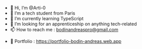 - 👋 Hi, I’m @Arti-0
- 👀 I’m a tech student from Paris
- 🌱 I’m currently learning TypeScript
- 💞️ I’m looking for an apprenticeship on anything tech-related
- 📫 How to reach me : bodinandreaspro@gmail.com
<!---
Arti-0/Arti-0 is a ✨ special ✨ repository because its `README.md` (this file) appears on your GitHub profile.
You can click the Preview link to take a look at your changes.
--->
- 💎 Portfolio : https://portfolio-bodin-andreas.web.app
